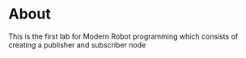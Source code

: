 <h1>About</h1>
This is the first lab for Modern Robot programming which consists of creating a publisher and subscriber node
